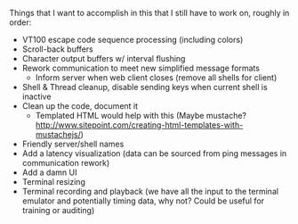 
Things that I want to accomplish in this that I still have to work on, roughly
in order:

* VT100 escape code sequence processing (including colors)
* Scroll-back buffers
* Character output buffers w/ interval flushing
* Rework communication to meet new simplified message formats
  * Inform server when web client closes (remove all shells for client)
* Shell & Thread cleanup, disable sending keys when current shell is inactive
* Clean up the code, document it
  * Templated HTML would help with this (Maybe mustache?
    http://www.sitepoint.com/creating-html-templates-with-mustachejs/)
* Friendly server/shell names
* Add a latency visualization (data can be sourced from ping messages in
  communication rework)
* Add a damn UI
* Terminal resizing
* Terminal recording and playback (we have all the input to the terminal
  emulator and potentially timing data, why not? Could be useful for training
  or auditing)
